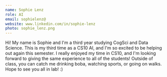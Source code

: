 ```yaml
---
name: Sophie Lenz
role: AI
email: sophielenz@
website: www.linkedin.com/in/sophie-lenz
photo: sophie_lenz.png
---
```

Hi! My name is Sophie and I'm a third year studying CogSci and Data Science. This is my third time as a CS10 AI, and I'm so excited to be helping out again this semester. I really enjoyed my time in CS10, and I'm looking forward to giving the same experience to all of the students! Outside of class, you can catch me drinking boba, watching sports, or going on walks. Hope to see you all in lab! :)
